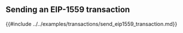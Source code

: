 ## Sending an EIP-1559 transaction

{{#include ../../examples/transactions/send_eip1559_transaction.md}}